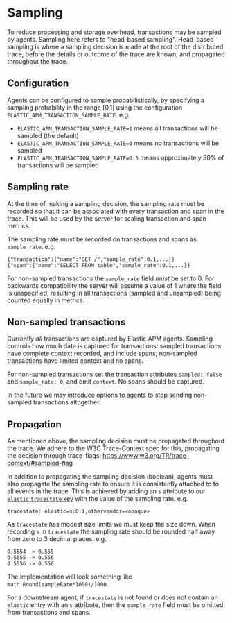 # Sampling

To reduce processing and storage overhead, transactions may be sampled by agents.
Sampling here refers to "head-based sampling".
Head-based sampling is where a sampling decision is made at the root of the distributed trace, before the details or outcome of the trace are known, and propagated throughout the trace.

## Configuration

Agents can be configured to sample probabilistically, by specifying a sampling probability in the range \[0,1\] using the configuration `ELASTIC_APM_TRANSACTION_SAMPLE_RATE`. e.g.

 - `ELASTIC_APM_TRANSACTION_SAMPLE_RATE=1` means all transactions will be sampled (the default)
 - `ELASTIC_APM_TRANSACTION_SAMPLE_RATE=0` means no transactions will be sampled
 - `ELASTIC_APM_TRANSACTION_SAMPLE_RATE=0.5` means approximately 50% of transactions will be sampled

## Sampling rate

At the time of making a sampling decision, the sampling rate must be recorded so that it can be associated with every transaction and span in the trace.
This will be used by the server for scaling transaction and span metrics.

The sampling rate must be recorded on transactions and spans as `sample_rate`. e.g.

    {"transaction":{"name":"GET /","sample_rate":0.1,...}}
    {"span":{"name":"SELECT FROM table","sample_rate":0.1,...}}

For non-sampled transactions the `sample_rate` field _must_ be set to 0.
For backwards compatibility the server will assume a value of 1 where the field is unspecified,
resulting in all transactions (sampled and unsampled) being counted equally in metrics.

## Non-sampled transactions

Currently _all_ transactions are captured by Elastic APM agents.
Sampling controls how much data is captured for transactions: sampled transactions have complete context recorded, and include spans;
non-sampled transactions have limited context and no spans.

For non-sampled transactions set the transaction attributes `sampled: false` and `sample_rate: 0`, and omit `context`.
No spans should be captured.

In the future we may introduce options to agents to stop sending non-sampled transactions altogether.

## Propagation

As mentioned above, the sampling decision must be propagated throughout the trace.
We adhere to the W3C Trace-Context spec for this, propagating the decision through trace-flags: https://www.w3.org/TR/trace-context/#sampled-flag

In addition to propagating the sampling decision (boolean), agents must also propagate the sampling rate to ensure it is consistently attached to to all events in the trace.
This is achieved by adding an `s` attribute to our [`elastic` `tracestate` key](distributed-tracing.md#tracestate) with the value of the sampling rate.
e.g.

    tracestate: elastic=s:0.1,othervendor=<opaque>

As `tracestate` has modest size limits we must keep the size down.
When recording `s` in `tracestate` the sampling rate should be rounded half away from zero to 3 decimal places.
e.g.

    0.5554 -> 0.555
    0.5555 -> 0.556
    0.5556 -> 0.556

The implementation will look something like `math.Round(sampleRate*1000)/1000`.

For a downstream agent, if `tracestate` is not found or does not contain an `elastic` entry with an `s` attribute,
then the `sample_rate` field must be omitted from transactions and spans.
